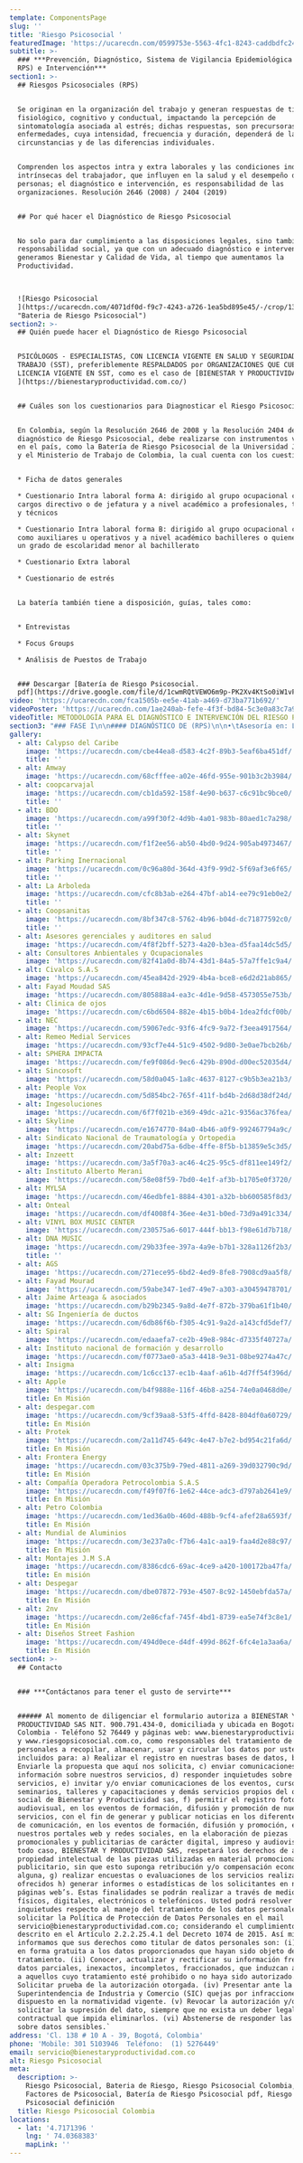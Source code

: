 ```yaml
---
template: ComponentsPage
slug: ''
title: 'Riesgo Psicosocial '
featuredImage: 'https://ucarecdn.com/0599753e-5563-4fc1-8243-caddbdfc24a7/'
subtitle: >-
  ### ***Prevención, Diagnóstico, Sistema de Vigilancia Epidemiológica  (SVE en
  RPS) e Intervención***
section1: >-
  ## Riesgos Psicosociales (RPS)


  Se originan en la organización del trabajo y generan respuestas de tipo
  fisiológico, cognitivo y conductual, impactando la percepción de
  sintomatología asociada al estrés; dichas respuestas, son precursoras de
  enfermedades, cuya intensidad, frecuencia y duración, dependerá de las
  circunstancias y de las diferencias individuales.


  Comprenden los aspectos intra y extra laborales y las condiciones individuales
  intrínsecas del trabajador, que influyen en la salud y el desempeño de las
  personas; el diagnóstico e intervención, es responsabilidad de las
  organizaciones. Resolución 2646 (2008) / 2404 (2019)


  ## Por qué hacer el Diagnóstico de Riesgo Psicosocial


  No solo para dar cumplimiento a las disposiciones legales, sino también, por
  responsabilidad social, ya que con un adecuado diagnóstico e intervención,
  generamos Bienestar y Calidad de Vida, al tiempo que aumentamos la
  Productividad. ​

   

  ![Riesgo Psicosocial
  ](https://ucarecdn.com/4071df0d-f9c7-4243-a726-1ea5bd895e45/-/crop/1394x754/6,164/-/preview/
  "Bateria de Riesgo Psicosocial")
section2: >-
  ## Quién puede hacer el Diagnóstico de Riesgo Psicosocial


  PSICÓLOGOS - ESPECIALISTAS, CON LICENCIA VIGENTE EN SALUD Y SEGURIDAD EN EL
  TRABAJO (SST), preferiblemente RESPALDADOS por ORGANIZACIONES QUE CUENTEN CON
  LICENCIA VIGENTE EN SST, como es el caso de [BIENESTAR Y PRODUCTIVIDAD
  ](https://bienestaryproductividad.com.co/)


  ## Cuáles son los cuestionarios para Diagnosticar el Riesgo Psicosocial


  En Colombia, según la Resolución 2646 de 2008 y la Resolución 2404 de 2019, el
  diagnóstico de Riesgo Psicosocial, debe realizarse con instrumentos validados
  en el país, como la Batería de Riesgo Psicosocial de la Universidad Javeriana
  y el Ministerio de Trabajo de Colombia, la cual cuenta con los cuestionarios: 


  * Ficha de datos generales

  * Cuestionario Intra laboral forma A: dirigido al grupo ocupacional con 
  cargos directivo o de jefatura y a nivel académico a profesionales, tecnólogos
  y técnicos

  * Cuestionario Intra laboral forma B: dirigido al grupo ocupacional con cargos
  como auxiliares u operativos y a nivel académico bachilleres o quienes tengan
  un grado de escolaridad menor al bachillerato

  * Cuestionario Extra laboral

  * Cuestionario de estrés 


  La batería también tiene a disposición, guías, tales como:


  * Entrevistas

  * Focus Groups

  * Análisis de Puestos de Trabajo


  ### Descargar [Batería de Riesgo Psicosocial.
  pdf](https://drive.google.com/file/d/1cwmRQtVEWO6m9p-PK2Xv4KtSo0iW1vF6/view?usp=sharing)
video: 'https://ucarecdn.com/fca1505b-ee5e-41ab-a469-d73ba771b692/'
videoPoster: 'https://ucarecdn.com/1ae240ab-fefe-4f3f-bd84-5c3e0a83c7a9/'
videoTitle: METODOLOGÍA PARA EL DIAGNÓSTICO E INTERVENCIÓN DEL RIESGO PSICOSOCIAL
section3: "### FASE I\n\n#### DIAGNÓSTICO DE (RPS)\n\n•\tAsesoría en: Logística y Comunicación\n\n•\tToma de datos: sensibilización, firma de consentimientos informados, análisis de datos, resultados, conclusiones y recomendaciones\n\n•\tFocus Groups confirmatorios (**Opcional**) para los casos en que se requiera mayor información de tipo cualitativo\n\n### FASE II\n\n#### DISEÑO DEL DOCUMENTO DE VIGILANCIA EPIDEMIOLÓGICA (SVE en RPS)\n\n•\tAcuerdo con la dirección sobre los aspectos de las recomendaciones, que se tendrán en cuenta para la intervención\n\n•\tElaboración del cronograma (fechas, responsables, recursos)\n\n•\tEstablecimiento de indicadores\n\n•\tArticulación del SVE en RPS con el SG - SST\n\n•\tFirma del SVE en RPS por parte del especialista \n\n•\tDivulgación de resultados y SVE en RPS. \n\n### FASE III\n\n#### PUESTA EN  MARCHA DEL PLAN DE INTERVENCIÓN\n\n•\tEjecución de actividades contempladas en el cronograma del documento de vigilancia epidemiológica\n\n•\tSeguimiento de actividades a través de los indicadores, establecidos en el documento de vigilancia epidemiológica"
gallery:
  - alt: Calypso del Caribe
    image: 'https://ucarecdn.com/cbe44ea8-d583-4c2f-89b3-5eaf6ba451df/'
    title: ''
  - alt: Amway
    image: 'https://ucarecdn.com/68cfffee-a02e-46fd-955e-901b3c2b3984/'
  - alt: coopcarvajal
    image: 'https://ucarecdn.com/cb1da592-158f-4e90-b637-c6c91bc9bce0/'
    title: ''
  - alt: BDO
    image: 'https://ucarecdn.com/a99f30f2-4d9b-4a01-983b-80aed1c7a298/'
    title: ''
  - alt: Skynet
    image: 'https://ucarecdn.com/f1f2ee56-ab50-4bd0-9d24-905ab4973467/'
    title: ''
  - alt: Parking Inernacional
    image: 'https://ucarecdn.com/0c96a80d-364d-43f9-99d2-5f69af3e6f65/'
    title: ''
  - alt: La Arboleda
    image: 'https://ucarecdn.com/cfc8b3ab-e264-47bf-ab14-ee79c91eb0e2/'
    title: ''
  - alt: Coopsanitas
    image: 'https://ucarecdn.com/8bf347c8-5762-4b96-b04d-dc71877592c0/'
    title: ''
  - alt: Asesores gerenciales y auditores en salud
    image: 'https://ucarecdn.com/4f8f2bff-5273-4a20-b3ea-d5faa14dc5d5/'
  - alt: Consultores Anbientales y Ocupacionales
    image: 'https://ucarecdn.com/82f41a0d-8b74-43d1-84a5-57a7ffe1c9a4/'
  - alt: Civalco S.A.S
    image: 'https://ucarecdn.com/45ea842d-2929-4b4a-bce8-e6d2d21ab865/'
  - alt: Fayad Moudad SAS
    image: 'https://ucarecdn.com/805888a4-ea3c-4d1e-9d58-4573055e753b/'
  - alt: Clinica de ojos
    image: 'https://ucarecdn.com/c6bd6504-882e-4b15-b0b4-1dea2fdcf00b/'
  - alt: NEC
    image: 'https://ucarecdn.com/59067edc-93f6-4fc9-9a72-f3eea4917564/'
  - alt: Remeo Medial Services
    image: 'https://ucarecdn.com/93cf7e44-51c9-4502-9d80-3e0ae7bcb26b/'
  - alt: SPHERA IMPACTA
    image: 'https://ucarecdn.com/fe9f086d-9ec6-429b-890d-d00ec52035d4/'
  - alt: Sincosoft
    image: 'https://ucarecdn.com/58d0a045-1a8c-4637-8127-c9b5b3ea21b3/'
  - alt: People Vox
    image: 'https://ucarecdn.com/5d854bc2-765f-411f-bd4b-2d68d38df24d/'
  - alt: Ingesoluciones
    image: 'https://ucarecdn.com/6f7f021b-e369-49dc-a21c-9356ac376fea/'
  - alt: Skyline
    image: 'https://ucarecdn.com/e1674770-84a0-4b46-a0f9-992467794a9c/'
  - alt: Sindicato Nacional de Traumatología y Ortopedia
    image: 'https://ucarecdn.com/20abd75a-6dbe-4ffe-8f5b-b13859e5c3d5/'
  - alt: Inzeett
    image: 'https://ucarecdn.com/3a5f70a3-ac46-4c25-95c5-df811ee149f2/'
  - alt: Instituto Alberto Merani
    image: 'https://ucarecdn.com/58e08f59-7bd0-4e1f-af3b-b1705e0f3720/'
  - alt: MYLSA
    image: 'https://ucarecdn.com/46edbfe1-8884-4301-a32b-bb600585f8d3/'
  - alt: Onteal
    image: 'https://ucarecdn.com/df4008f4-36ee-4e31-b0ed-73d9a491c334/'
  - alt: VINYL BOX MUSIC CENTER
    image: 'https://ucarecdn.com/230575a6-6017-444f-bb13-f98e61d7b718/'
  - alt: DNA MUSIC
    image: 'https://ucarecdn.com/29b33fee-397a-4a9e-b7b1-328a1126f2b3/'
    title: ''
  - alt: AGS
    image: 'https://ucarecdn.com/271ece95-6bd2-4ed9-8fe8-7908cd9aa5f8/'
  - alt: Fayad Mourad
    image: 'https://ucarecdn.com/59abe347-1ed7-49e7-a303-a30459478701/'
  - alt: Jaime Arteaga & asociados
    image: 'https://ucarecdn.com/b29b2345-9a8d-4e7f-872b-379ba61f1b40/'
  - alt: SG Ingeniería de ductos
    image: 'https://ucarecdn.com/6db86f6b-f305-4c91-9a2d-a143cfd5def7/'
  - alt: Spiral
    image: 'https://ucarecdn.com/edaaefa7-ce2b-49e8-984c-d7335f40727a/'
  - alt: Instituto nacional de formación y desarrollo
    image: 'https://ucarecdn.com/f0773ae0-a5a3-4418-9e31-08be9274a47c/'
  - alt: Insigma
    image: 'https://ucarecdn.com/1c6cc137-ec1b-4aaf-a61b-4d7ff54f396d/'
  - alt: Apple
    image: 'https://ucarecdn.com/b4f9888e-116f-46b8-a254-74e0a0468d0e/'
    title: En Misión
  - alt: despegar.com
    image: 'https://ucarecdn.com/9cf39aa8-53f5-4ffd-8428-804df0a60729/'
    title: En Misión
  - alt: Protek
    image: 'https://ucarecdn.com/2a11d745-649c-4e47-b7e2-bd954c21fa6d/'
    title: En Misión
  - alt: Frontera Energy
    image: 'https://ucarecdn.com/03c375b9-79ed-4811-a269-39d032790c9d/'
    title: En Misión
  - alt: Compañía Operadora Petrocolombia S.A.S
    image: 'https://ucarecdn.com/f49f07f6-1e62-44ce-adc3-d797ab2641e9/'
    title: En Misión
  - alt: Petro Colombia
    image: 'https://ucarecdn.com/1ed36a0b-460d-488b-9cf4-afef28a6593f/'
    title: En Misión
  - alt: Mundial de Aluminios
    image: 'https://ucarecdn.com/3e237a0c-f7b6-4a1c-aa19-faa4d2e88c97/'
    title: En Misión
  - alt: Montajes J.M S.A
    image: 'https://ucarecdn.com/8386cdc6-69ac-4ce9-a420-100172ba47fa/'
    title: En misión
  - alt: Despegar
    image: 'https://ucarecdn.com/dbe07872-793e-4507-8c92-1450ebfda57a/'
    title: En Misión
  - alt: 2nv
    image: 'https://ucarecdn.com/2e86cfaf-745f-4bd1-8739-ea5e74f3c8e1/'
    title: En Misión
  - alt: Diseños Street Fashion
    image: 'https://ucarecdn.com/494d0ece-d4df-499d-862f-6fc4e1a3aa6a/'
    title: En Misión
section4: >-
  ## Contacto


  ### ***Contáctanos para tener el gusto de servirte***


  ###### Al momento de diligenciar el formulario autoriza a BIENESTAR Y
  PRODUCTIVIDAD SAS NIT. 900.791.434-0, domiciliada y ubicada en Bogotá -
  Colombia - Teléfono 52 76449 y páginas web: www.bienestaryproductiviad.com.co
  y www.riesgopsicosocial.com.co, como responsables del tratamiento de datos
  personales a recopilar, almacenar, usar y circular los datos por usted
  incluidos para: a) Realizar el registro en nuestras bases de datos, b)
  Enviarle la propuesta que aquí nos solicita, c) enviar comunicaciones e
  información sobre nuestros servicios, d) responder inquietudes sobre nuestros
  servicios, e) invitar y/o enviar comunicaciones de los eventos, cursos, foros,
  seminarios, talleres y capacitaciones y demás servicios propios del objeto
  social de Bienestar y Productividad sas, f) permitir el registro fotográfico y
  audiovisual, en los eventos de formación, difusión y promoción de nuestros
  servicios, con el fin de generar y publicar noticias en los diferentes medios
  de comunicación, en los eventos de formación, difusión y promoción, en
  nuestros portales web y redes sociales, en la elaboración de piezas
  promocionales y publicitarias de carácter digital, impreso y audiovisual. En
  todo caso, BIENESTAR Y PRODUCTIVIDAD SAS, respetará los derechos de autoría y
  propiedad intelectual de las piezas utilizadas en material promocional o
  publicitario, sin que esto suponga retribución y/o compensación económica
  alguna, g) realizar encuestas o evaluaciones de los servicios realizados y
  ofrecidos h) generar informes o estadísticas de los solicitantes en nuestras
  páginas web’s. Estas finalidades se podrán realizar a través de medios
  físicos, digitales, electrónicos o telefónicos. Usted podrá resolver dudas o
  inquietudes respecto al manejo del tratamiento de los datos personales y/o
  solicitar la Política de Protección de Datos Personales en el mail
  servicio@bienestaryproductividad.com.co; considerando el cumplimiento de lo
  descrito en el Artículo 2.2.2.25.4.1 del Decreto 1074 de 2015. Así mismo, le
  informamos que sus derechos como titular de datos personales son: (i) Acceder
  en forma gratuita a los datos proporcionados que hayan sido objeto de
  tratamiento. (ii) Conocer, actualizar y rectificar su información frente a
  datos parciales, inexactos, incompletos, fraccionados, que induzcan a error, o
  a aquellos cuyo tratamiento esté prohibido o no haya sido autorizado. (iii)
  Solicitar prueba de la autorización otorgada. (iv) Presentar ante la
  Superintendencia de Industria y Comercio (SIC) quejas por infracciones a lo
  dispuesto en la normatividad vigente. (v) Revocar la autorización y/o
  solicitar la supresión del dato, siempre que no exista un deber legal o
  contractual que impida eliminarlos. (vi) Abstenerse de responder las preguntas
  sobre datos sensibles.`
address: 'Cl. 138 # 10 A - 39, Bogotá, Colombia'
phone: 'Mobile: 301 5103946  Teléfono:  (1) 5276449'
email: servicio@bienestaryproductividad.com.co
alt: Riesgo Psicosocial
meta:
  description: >-
    Riesgo Psicosocial, Bateria de Riesgo, Riesgo Psicosocial Colombia, 
    Factores de Psicosocial, Batería de Riesgo Psicosocial pdf, Riesgo
    Psicosocial definición 
  title: Riesgo Psicosocial Colombia
locations:
  - lat: '4.7171396 '
    lng: ' 74.0368383'
    mapLink: ''
---
```


